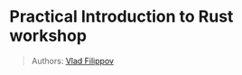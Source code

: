 # Practical Introduction to Rust workshop

> Authors: [Vlad Filippov](https://github.com/vladikoff)

